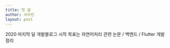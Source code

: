 ```yaml
---
title: 첫 글
author: 서수빈
layout: post
---
```

2020 마지막 달 개발블로그 시작
목표는 자연어처리 관련 논문 / 백엔드 / Flutter 개발 정리
